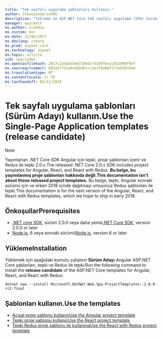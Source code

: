```yaml
---
title: "Tek sayfalı uygulama şablonları kullanın."
author: SteveSandersonMS
description: "Yükleme ve ASP.NET Core tek sayfalı uygulama (SPA) Sürüm Adayı proje şablonları kullanmaya başlama hakkında bilgi edinin."
manager: wpickett
ms.author: scaddie
ms.custom: mvc
ms.date: 12/06/2017
ms.devlang: csharp
ms.prod: aspnet-core
ms.technology: aspnet
ms.topic: article
uid: spa/index
ms.openlocfilehash: 2017c2ada835eb7206dcfd195f6e2c032909f9ef
ms.sourcegitcommit: b83a5f731a9c02bdb1cc1e3f9a8bf273eb5b33e0
ms.translationtype: MT
ms.contentlocale: tr-TR
ms.lasthandoff: 02/11/2018
---
```

# <a name="use-the-single-page-application-templates-release-candidate"></a><span data-ttu-id="e8983-103">Tek sayfalı uygulama şablonları (Sürüm Adayı) kullanın.</span><span class="sxs-lookup"><span data-stu-id="e8983-103">Use the Single-Page Application templates (release candidate)</span></span>

> [!NOTE]
> <span data-ttu-id="e8983-104">Yayımlanan .NET Core SDK Angular için tepki, proje şablonları içerir ve Redux ile tepki 2.0.x.</span><span class="sxs-lookup"><span data-stu-id="e8983-104">The released .NET Core 2.0.x SDK includes project templates for Angular, React, and React with Redux.</span></span> <span data-ttu-id="e8983-105">**Bu belge, bu yayımlanmış proje şablonları hakkında değil.**</span><span class="sxs-lookup"><span data-stu-id="e8983-105">**This documentation isn't about those released project templates.**</span></span> <span data-ttu-id="e8983-106">Bu belge, tepki, Angular sonraki sürümü için ve erken 2018 içinde dağıtmayı umuyoruz Redux şablonları ile tepki.</span><span class="sxs-lookup"><span data-stu-id="e8983-106">This documentation is for the next version of the Angular, React, and React with Redux templates, which we hope to ship in early 2018.</span></span>

## <a name="prerequisites"></a><span data-ttu-id="e8983-107">Önkoşullar</span><span class="sxs-lookup"><span data-stu-id="e8983-107">Prerequisites</span></span>

* <span data-ttu-id="e8983-108">[.NET core SDK](https://www.microsoft.com/net/download), sürüm 2.0.0 veya daha yenisi</span><span class="sxs-lookup"><span data-stu-id="e8983-108">[.NET Core SDK](https://www.microsoft.com/net/download), version 2.0.0 or later</span></span>
* <span data-ttu-id="e8983-109">[Node.js](https://nodejs.org), 6 veya sonraki sürümü</span><span class="sxs-lookup"><span data-stu-id="e8983-109">[Node.js](https://nodejs.org), version 6 or later</span></span>

## <a name="installation"></a><span data-ttu-id="e8983-110">Yükleme</span><span class="sxs-lookup"><span data-stu-id="e8983-110">Installation</span></span>

<span data-ttu-id="e8983-111">Yüklemek için aşağıdaki komutu çalıştırın **Sürüm Adayı** Angular ASP.NET Core şablonları, tepki ve Redux ile tepki:</span><span class="sxs-lookup"><span data-stu-id="e8983-111">Run the following command to install the **release candidate** of the ASP.NET Core templates for Angular, React, and React with Redux:</span></span>

```console
dotnet new --install Microsoft.DotNet.Web.Spa.ProjectTemplates::2.0.0-rc2-final
```

## <a name="use-the-templates"></a><span data-ttu-id="e8983-112">Şablonları kullanın.</span><span class="sxs-lookup"><span data-stu-id="e8983-112">Use the templates</span></span>

- [<span data-ttu-id="e8983-113">Açısal proje şablonu kullanın</span><span class="sxs-lookup"><span data-stu-id="e8983-113">Use the Angular project template</span></span>](xref:spa/angular)
- [<span data-ttu-id="e8983-114">Tepki proje şablonu kullanın</span><span class="sxs-lookup"><span data-stu-id="e8983-114">Use the React project template</span></span>](xref:spa/react)
- [<span data-ttu-id="e8983-115">Tepki Redux proje şablonu ile kullanma</span><span class="sxs-lookup"><span data-stu-id="e8983-115">Use the React with Redux project template</span></span>](xref:spa/react-with-redux)
